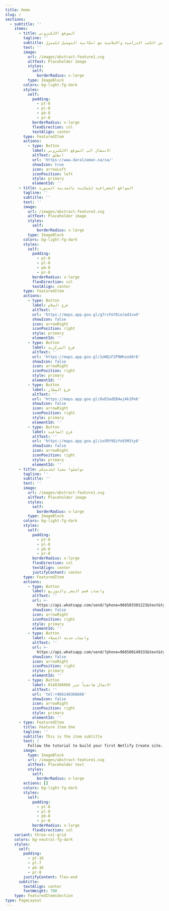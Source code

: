 ```yaml
---
title: Home
slug: /
sections:
  - subtitle: ''
    items:
      - title: الموقع الالكتروني
        tagline: ''
        subtitle: مجموعة متكاملة من الكتب الدراسية والاسلامية مع امكانية التوصيل للمنزل
        text: ''
        image:
          url: /images/abstract-feature1.svg
          altText: Placeholder Image
          styles:
            self:
              borderRadius: x-large
          type: ImageBlock
        colors: bg-light-fg-dark
        styles:
          self:
            padding:
              - pt-8
              - pl-8
              - pb-8
              - pr-8
            borderRadius: x-large
            flexDirection: col
            textAlign: center
        type: FeaturedItem
        actions:
          - type: Button
            label: الانتقال الى الموقع الالكتروني
            altText: انطلق
            url: 'https://www.daralzaman.sa/sa/'
            showIcon: true
            icon: arrowLeft
            iconPosition: left
            style: primary
            elementId: ''
      - title: المواقع الجغرافية للمكتبة بالمدينة المنورة
        tagline: ''
        subtitle: ''
        text: ''
        image:
          url: /images/abstract-feature2.svg
          altText: Placeholder image
          styles:
            self:
              borderRadius: x-large
          type: ImageBlock
        colors: bg-light-fg-dark
        styles:
          self:
            padding:
              - pt-8
              - pl-8
              - pb-8
              - pr-8
            borderRadius: x-large
            flexDirection: col
            textAlign: center
        type: FeaturedItem
        actions:
          - type: Button
            label: فرع السلام
            altText: ''
            url: 'https://maps.app.goo.gl/g7rcFm78ieJad3cw9'
            showIcon: false
            icon: arrowRight
            iconPosition: right
            style: primary
            elementId: ''
          - type: Button
            label: فرع المركزية
            altText: ''
            url: 'https://maps.app.goo.gl/1oWQiF2P9WhzoA8r6'
            showIcon: false
            icon: arrowRight
            iconPosition: right
            style: primary
            elementId: ''
          - type: Button
            label: فرع المطار
            altText: ''
            url: 'https://maps.app.goo.gl/8xD3adEB4wjAk1Pe6'
            showIcon: false
            icon: arrowRight
            iconPosition: right
            style: primary
            elementId: ''
          - type: Button
            label: فرع الصافية
            altText: ''
            url: 'https://maps.app.goo.gl/zxVRY9EzYe93M1ty8'
            showIcon: false
            icon: arrowRight
            iconPosition: right
            style: primary
            elementId: ''
      - title: تواصلوا معنا لخدمتكم
        tagline: ''
        subtitle: ''
        text: ''
        image:
          url: /images/abstract-feature1.svg
          altText: Placeholder image
          styles:
            self:
              borderRadius: x-large
          type: ImageBlock
        colors: bg-light-fg-dark
        styles:
          self:
            padding:
              - pt-8
              - pl-8
              - pb-8
              - pr-8
            borderRadius: x-large
            flexDirection: col
            textAlign: center
            justifyContent: center
        type: FeaturedItem
        actions:
          - type: Button
            label: واتساب قسم النشر والتوزيع
            altText: ''
            url: >-
              https://api.whatsapp.com/send/?phone=966503301223&text&type=phone_number&app_absent=0
            showIcon: false
            icon: arrowRight
            iconPosition: right
            style: primary
            elementId: ''
          - type: Button
            label: واتساب خدمة العملاء
            altText: ''
            url: >-
              https://api.whatsapp.com/send/?phone=966500149333&text&type=phone_number&app_absent=0
            showIcon: false
            icon: arrowRight
            iconPosition: right
            style: primary
            elementId: ''
          - type: Button
            label: الاتصال هاتفياً عبر 0148366666
            altText: ''
            url: 'tel:+966148366666'
            showIcon: false
            icon: arrowRight
            iconPosition: right
            style: primary
            elementId: ''
      - type: FeaturedItem
        title: Feature Item One
        tagline: ''
        subtitle: This is the item subtitle
        text: |
          Follow the tutorial to build your first Netlify Create site.
        image:
          type: ImageBlock
          url: /images/abstract-feature1.svg
          altText: Placeholder text
          styles:
            self:
              borderRadius: x-large
        actions: []
        colors: bg-light-fg-dark
        styles:
          self:
            padding:
              - pt-8
              - pl-8
              - pb-8
              - pr-8
            borderRadius: x-large
            flexDirection: col
    variant: three-col-grid
    colors: bg-neutral-fg-dark
    styles:
      self:
        padding:
          - pt-16
          - pl-7
          - pb-16
          - pr-8
        justifyContent: flex-end
      subtitle:
        textAlign: center
        fontWeight: 700
    type: FeaturedItemsSection
type: PageLayout
---
```

